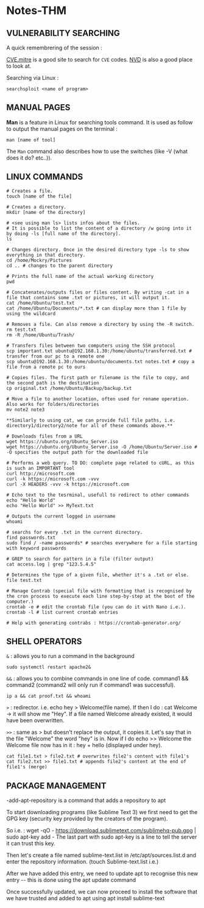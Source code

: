 # Notes-THM

## VULNERABILITY SEARCHING
 
A quick remembrering of the session : 

[CVE.mitre](https://cve.mitre.org/) is a good site to search for `CVE` codes. [NVD](https://nvd.nist.gov/) is also a good place to look at.

Searching via Linux : 
```shell
searchsploit <name of program>
```
## MANUAL PAGES

__Man__ is a feature in Linux for searching tools command. It is used as follow to output the manual pages on the terminal : 
```shell
man [name of tool] 
```
The `Man` command also describes how to use the switches (like -V (what does it do? etc..)).

## LINUX COMMANDS
```shell
# Creates a file.
touch [name of the file]

# Creates a directory.
mkdir [name of the directory]

# <see using man ls> lists infos about the files. 
# It is possible to list the content of a directory /w going into it by doing -ls [full name of the directory].
ls
 
# Changes directory. Once in the desired directory type -ls to show everything in that directory.
cd /home/Mockry/Pictures
cd .. # changes to the parent directory

# Prints the full name of the actual working directory
pwd
 
# Concatenates/outputs files or files content. By writing -cat in a file that contains some .txt or pictures, it will output it. 
cat /home/Ubuntu/test.txt
cat /home/Ubuntu/Documents/*.txt # can display more than 1 file by using the wildcard
 
# Removes a file. Can also remove a directory by using the -R switch.
rm test.txt
rm -R /home/Ubuntu/Trash/

# Transfers files between two computers using the SSH protocol
scp important.txt ubuntu@192.168.1.30:/home/ubuntu/transferred.txt # transfer from our pc to a remote one
scp ubuntu@192.168.1.30:/home/ubuntu/documents.txt notes.txt # copy a file from a remote pc to ours

# Copies files. The first path or filename is the file to copy, and the second path is the destination
cp original.txt /home/Ubuntu/Backup/backup.txt
 
# Move a file to another location, often used for rename operation. Also works for folders/directories
mv note2 note3 
 
**Similarly to using cat, we can provide full file paths, i.e. directory1/directory2/note for all of these commands above.**

# Downloads files from a URL
wget https://ubuntu.org/Ubuntu_Server.iso
wget https://ubuntu.org/Ubuntu_Server.iso -O /home/Ubuntu/Server.iso # -O specifies the output path for the downloaded file

# Performs a web query. TO DO: complete page related to cURL, as this is such an IMPORTANT tool
curl http://microsoft.com
curl -k https://microsoft.com -vvv 
curl -X HEADERS -vvv -k https://microsoft.com
 
# Echo text to the tesrminal, usefull to redirect to other commands
echo "Hello World"
echo "Hello World" >> MyText.txt

# Outputs the current logged in username
whoami

# searchs for every .txt in the current directory. 
find passwords.txt
sudo find / -name passwords* # searches everywhere for a file starting with keyword passwords

# GREP to search for pattern in a file (filter output)
cat access.log | grep "123.5.4.5"

# Determines the type of a given file, whether it's a .txt or else.
file test.txt

# Manage Contrab (special file with formatting that is recognised by the cron process to execute each line step-by-step at the boot of the computer.)
crontab -e # edit the crontab file (you can do it with Nano i.e.).
crontab -l # list current crontab entries

# Help with generating contrabs : https://crontab-generator.org/
```

## SHELL OPERATORS
`&` : allows you to run a command in the background 
```shell
sudo systemctl restart apache2& 
```
`&&` : allows you to combine commands in one line of code. 
command1 && command2 (command2 will only run if command1 was successful).
```shell
ip a && cat proof.txt && whoami
```
`>` : redirector. i.e. echo hey > Welcome(file name). If then I do : cat Welcome -> it will show me "Hey". If a file named Welcome already existed, it would have been overwritten. 

`>>` : same as > but doesn't replace the output, it copies it. Let's say that in the file "Welcome" the word "hey" is in. Now if I do echo >> Welcome the Welcome file now has in it : hey + hello (displayed under hey).
```shell
cat file1.txt > file2.txt # overwrites file2's content with file1's
cat file2.txt >> file1.txt # appends file2's content at the end of file1's (merge)
```

## PACKAGE MANAGEMENT

-add-apt-repository is a command that adds a repository to apt

To start downloading programs (like Sublime Text 3) we first need to get the GPG key (security key provided by the creators of the program).

So i.e. : wget -qO - https://download.sublimetext.com/sublimehq-pub.gpg | sudo apt-key add - 
The last part with sudo apt-key is a line to tell the server it can trust this key.

Then let's create a file named sublime-text.list in /etc/apt/sources.list.d and enter the repository information. (touch Sublime-text.list i.e.)

After we have added this entry, we need to update apt to recognise this new entry -- this is done using the apt update command

Once successfully updated, we can now proceed to install the software that we have trusted and added to apt using apt install sublime-text


